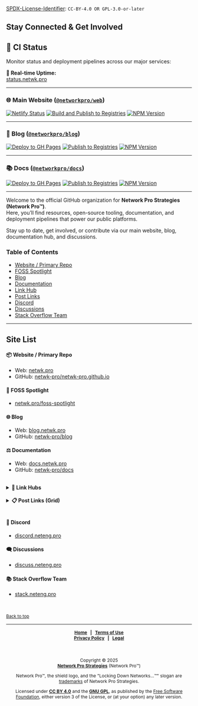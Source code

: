 <!-- =========================================================================
README.md

Copyright © 2025 Network Pro Strategies (Network Pro)
SPDX-License-Identifier: CC-BY-4.0 OR GPL-3.0-or-later
This file is part of Network Pro.
========================================================================== -->

<section id="top">

[SPDX-License-Identifier](https://spdx.dev/learn/handling-license-info/):
`CC-BY-4.0 OR GPL-3.0-or-later`

# Stay Connected & Get Involved

</section>

## 🚦 CI Status

Monitor status and deployment pipelines across our major services:

**🔗 Real-time Uptime:**  
[status.netwk.pro](https://status.netwk.pro)

---

### 🌐 Main Website ([`@networkpro/web`](https://www.npmjs.com/package/@networkpro/web))

[![Netlify Status](https://api.netlify.com/api/v1/badges/93910633-3fdb-4bb3-a9bf-5d91ccfeebf9/deploy-status)](https://app.netlify.com/projects/networkpro-web/deploys)
[![Build and Publish to Registries](https://github.com/netwk-pro/netwk-pro.github.io/actions/workflows/build-and-publish.yml/badge.svg)](https://github.com/netwk-pro/netwk-pro.github.io/actions/workflows/build-and-publish.yml)
[![NPM Version](https://img.shields.io/npm/v/%40networkpro%2Fweb?registry_uri=https%3A%2F%2Fregistry.npmjs.com&style=flat&logo=npm&logoSize=auto&color=%23CB3837)](https://www.npmjs.com/package/@networkpro/web)

---

### 📝 Blog ([`@networkpro/blog`](https://www.npmjs.com/package/@networkpro/blog))

[![Deploy to GH Pages](https://github.com/netwk-pro/blog/actions/workflows/build-and-deploy.yml/badge.svg)](https://github.com/netwk-pro/blog/actions/workflows/build-and-deploy.yml)
[![Publish to Registries](https://github.com/netwk-pro/blog/actions/workflows/publish.yml/badge.svg)](https://github.com/netwk-pro/blog/actions/workflows/publish.yml)
[![NPM Version](https://img.shields.io/npm/v/%40networkpro%2Fblog?registry_uri=https%3A%2F%2Fregistry.npmjs.com&style=flat&logo=npm&color=%23CB3837)](https://www.npmjs.com/package/@networkpro/blog)

---

### 📚 Docs ([`@networkpro/docs`](https://www.npmjs.com/package/@networkpro/docs))

[![Deploy to GH Pages](https://github.com/netwk-pro/docs/actions/workflows/build-and-deploy.yml/badge.svg)](https://github.com/netwk-pro/docs/actions/workflows/build-and-deploy.yml)
[![Publish to Registries](https://github.com/netwk-pro/docs/actions/workflows/publish.yml/badge.svg)](https://github.com/netwk-pro/docs/actions/workflows/publish.yml)
[![NPM Version](https://img.shields.io/npm/v/%40networkpro%2Fdocs?registry_uri=https%3A%2F%2Fregistry.npmjs.com&style=flat&logo=npm&color=%23CB3837)](https://www.npmjs.com/package/@networkpro/docs)

---

Welcome to the official GitHub organization for **Network Pro Strategies
(Network Pro™)**.  
Here, you’ll find resources, open-source tooling, documentation, and deployment
pipelines that power our public platforms.

Stay up to date, get involved, or contribute via our main website, blog,
documentation hub, and discussions.

<!-- markdownlint-disable MD001 -->

### Table of Contents

- [Website / Primary Repo](#repo)
- [FOSS Spotlight](#foss)
- [Blog](#blog)
- [Documentation](#docs)
- [Link Hub](#links)
- [Post Links](#posts)
- [Discord](#discord)
- [Discussions](#discuss)
- [Stack Overflow Team](#stack)

---

## Site List

<section id="repo">

#### 📦 Website / Primary Repo

- Web: [netwk.pro](https://netwk.pro)
- GitHub:
  [netwk-pro/netwk-pro.github.io](https://github.com/netwk-pro/netwk-pro.github.io)

</section>

<!-- markdownlint-enable MD001 -->

<section id="foss">

#### 🤖 FOSS Spotlight

- [netwk.pro/foss-spotlight](https://netwk.pro/foss-spotlight)

</section>

<section id="blog">

#### 🌐 Blog

- Web: [blog.netwk.pro](https://blog.netwk.pro)
- GitHub: [netwk-pro/blog](https://github.com/netwk-pro/blog)

</section>

<section id="docs">

#### ⚖️ Documentation

- Web: [docs.netwk.pro](https://docs.netwk.pro)
- GitHub: [netwk-pro/docs](https://github.com/netwk-pro/docs)

</section>

<br />

<section id="links">

<details>
<summary><strong>🔗 Link Hubs</strong></summary>

- Business/Platform Links: [links.neteng.pro](https://links.neteng.pro)
- Security and Privacy Tools: [security.neteng.pro](https://security.neteng.pro)

</details>

</section>

<br />

<section id="posts">

<details>
<summary><strong>📋 Post Links (Grid)</strong></summary>

- [posts.neteng.pro](https://posts.neteng.pro)

</details>

</section>

<br />

<section id="discord">

#### 💬 Discord

- [discord.neteng.pro](https://discord.neteng.pro)

</section>

<section id="discuss">

#### 🗨️ Discussions

- [discuss.neteng.pro](https://discuss.neteng.pro)

</section>

<section id="stack">

#### 📚 Stack Overflow Team

- [stack.neteng.pro](https://stack.neteng.pro)

</section>

&nbsp;

<sub>[Back to top](#top)</sub>

---

<span style="font-size: 12px; font-weight: bold; text-align: center;">

[Home](https://netwk.pro) &nbsp; | &nbsp;
[Terms of Use](https://netwk.pro/terms-of-use)  
[Privacy Policy](https://netwk.pro/privacy) &nbsp; | &nbsp;
[Legal](https://netwk.pro/license)

</span>

&nbsp;

<span style="font-size: 12px; text-align: center;">

Copyright &copy; 2025  
**[Network Pro Strategies](https://netwk.pro/)** (Network Pro&trade;)

Network Pro&trade;, the shield logo, and the "Locking Down Networks...&trade;"
slogan are [trademarks](https://netwk.pro/license#trademark) of Network Pro
Strategies.

Licensed under **[CC BY 4.0](https://netwk.pro/license#cc-by)** and the
**[GNU GPL](https://netwk.pro/license#gnu-gpl)**, as published by the
[Free Software Foundation](https://www.fsf.org), either version 3 of the
License, or (at your option) any later version.

</span>
